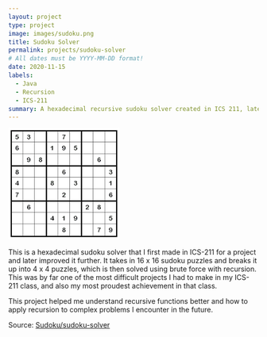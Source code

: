 ```yaml
---
layout: project
type: project
image: images/sudoku.png
title: Sudoku Solver
permalink: projects/sudoku-solver
# All dates must be YYYY-MM-DD format!
date: 2020-11-15
labels:
  - Java
  - Recursion
  - ICS-211
summary: A hexadecimal recursive sudoku solver created in ICS 211, later improved on.
---
```


<img class="ui medium right floated rounded image" src="../images/sudoku.png">

This is a hexadecimal sudoku solver that I first made in ICS-211 for a project and later improved it further. It takes in 16 x 16 sudoku puzzles and breaks it up into 4 x 4 puzzles, which is then solved using brute force with recursion. This was by far one of the most difficult projects I had to make in my ICS-211 class, and also my most proudest achievement in that class.

This project helped me understand recursive functions better and how to apply recursion to complex problems I encounter in the future.
 
Source: <a href="https://github.com/tonylong1314520/sudoku-solver"><i class="large github icon"></i>Sudoku/sudoku-solver</a>
